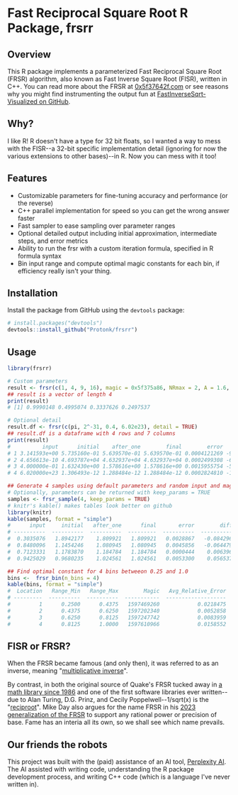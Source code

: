 # Fast Reciprocal Square Root R Package, frsrr

## Overview

This R package implements a parameterized Fast Reciprocal Square Root (FRSR) algorithm, also known as Fast Inverse Square Root (FISR), written in C++. You can read more about the FRSR at [0x5f37642f.com](https://0x5f37642f.com/) or see reasons why you might find instrumenting the output fun at [FastInverseSqrt-Visualized on GitHub](https://github.com/hyland-uw/FastInverseSqrt-Visualized).

## Why?

I like R! R doesn't have a type for 32 bit floats, so I wanted a way to mess with the FISR--a 32-bit specific implementation detail (ignoring for now the various extensions to other bases)--in R. Now you can mess with it too!

## Features

- Customizable parameters for fine-tuning accuracy and performance (or the reverse)
- C++ parallel implementation for speed so you can get the wrong answer faster
- Fast sampler to ease sampling over parameter ranges
- Optional detailed output including initial approximation, intermediate steps, and error metrics
- Ability to run the frsr with a custom iteration formula, specified in R formula syntax
- Bin input range and compute optimal magic constants for each bin, if efficiency really isn't your thing.

## Installation

Install the package from GitHub using the `devtools` package:

```R
# install.packages("devtools")
devtools::install_github("Protonk/frsrr")
```

## Usage

```R
library(frsrr)

# Custom parameters
result <- frsr(c(1, 4, 9, 16), magic = 0x5f375a86, NRmax = 2, A = 1.6, B = 0.6)
## result is a vector of length 4
print(result)
# [1] 0.9990148 0.4995074 0.3337626 0.2497537

# Optional detail 
result.df <- frsr(c(pi, 2^-31, 0.4, 6.02e23), detail = TRUE)
## result.df is a dataframe with 4 rows and 7 columns
print(result)
#          input      initial    after_one        final        error          diff iters
# 1 3.141593e+00 5.735160e-01 5.639570e-01 5.639570e-01 0.0004121269 -9.558976e-03     1
# 2 4.656613e-10 4.693787e+04 4.632937e+04 4.632937e+04 0.0002499308 -6.085039e+02     1
# 3 4.000000e-01 1.632430e+00 1.578616e+00 1.578616e+00 0.0015955754 -5.381417e-02     1
# 4 6.020000e+23 1.306493e-12 1.288484e-12 1.288484e-12 0.0002824810 -1.800936e-14     1

## Generate 4 samples using default parameters and random input and magic values
# Optionally, parameters can be returned with keep_params = TRUE
samples <- frsr_sample(4, keep_params = TRUE)
# knitr's kable() makes tables look better on github
library(knitr)
kable(samples, format = "simple")
#      input     initial   after_one      final       error        diff   iters        magic   NRmax     A     B   tol
# ----------  ----------  ----------  ---------  ----------  -----------  ------  -----------  ------  ----  ----  ----
#  0.3035076   1.8942177    1.809921   1.809921   0.0028867   -0.0842963       1   1598040167       1   1.5   0.5     0
#  0.8480096   1.1454246    1.080945   1.080945   0.0045856   -0.0644797       1   1597974746       1   1.5   0.5     0
#  0.7123331   1.1783870    1.184784   1.184784   0.0000444    0.0063969       1   1597113118       1   1.5   0.5     0
#  0.9425029   0.9680235    1.024561   1.024561   0.0053300    0.0565371       1   1597011026       1   1.5   0.5     0

## Find optimal constant for 4 bins betweeon 0.25 and 1.0
bins <-  frsr_bin(n_bins = 4)
kable(bins, format = "simple")
#  Location   Range_Min   Range_Max        Magic   Avg_Relative_Error   Max_Relative_Error    N
# ---------  ----------  ----------  -----------  -------------------  -------------------  ---
#         1      0.2500      0.4375   1597469260            0.0218475            0.0331088    4
#         2      0.4375      0.6250   1597202340            0.0052858            0.0090786    4
#         3      0.6250      0.8125   1597247742            0.0083959            0.0136274    4
#         4      0.8125      1.0000   1597610966            0.0158552            0.0252852    4
```

## FISR or FRSR?

When the FRSR became famous (and only then), it was referred to as an inverse, meaning "[multiplicative inverse](https://en.wikipedia.org/wiki/Multiplicative_inverse)". 

By contrast, in both the original source of Quake's FRSR tucked away in [a math library since 1986](https://www.netlib.org/fdlibm/e_sqrt.c) and one of the first software libraries ever written--due to Alan Turing, D.G. Prinz, and Cecily Poppelwell--1/sqrt(x) is the "[reciproot](https://0x5f37642f.com/documents/ManchesterRecipRoot.pdf)". Mike Day also argues for the name FRSR in his [2023 generalization of the FRSR](https://arxiv.org/abs/2307.15600) to support any rational power or precision of base. Fame has an interia all its own, so we shall see which name prevails.

## Our friends the robots

This project was built with the (paid) assistance of an AI tool, [Perplexity AI](https://www.perplexity.ai/). The AI assisted with writing code, understanding the R package development process, and writing C++ code (which is a language I've never written in). 